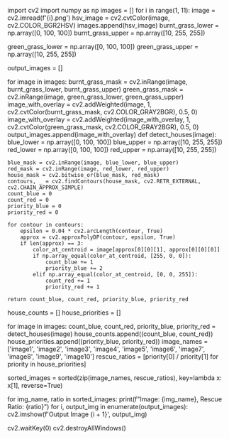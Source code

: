 import cv2
import numpy as np
images = []
for i in range(1, 11):
    image = cv2.imread(f'{i}.png')
    hsv_image = cv2.cvtColor(image, cv2.COLOR_BGR2HSV)
    images.append(hsv_image)
burnt_grass_lower = np.array([0, 100, 100])
burnt_grass_upper = np.array([10, 255, 255])

green_grass_lower = np.array([0, 100, 100])
green_grass_upper = np.array([10, 255, 255])

output_images = []

for image in images:
    burnt_grass_mask = cv2.inRange(image, burnt_grass_lower, burnt_grass_upper)
    green_grass_mask = cv2.inRange(image, green_grass_lower, green_grass_upper)
    image_with_overlay = cv2.addWeighted(image, 1, cv2.cvtColor(burnt_grass_mask, cv2.COLOR_GRAY2BGR), 0.5, 0)
    image_with_overlay = cv2.addWeighted(image_with_overlay, 1, cv2.cvtColor(green_grass_mask, cv2.COLOR_GRAY2BGR), 0.5, 0)
    output_images.append(image_with_overlay)
def detect_houses(image):
    blue_lower = np.array([0, 100, 100])
    blue_upper = np.array([10, 255, 255])
    red_lower = np.array([0, 100, 100])
    red_upper = np.array([10, 255, 255])

    blue_mask = cv2.inRange(image, blue_lower, blue_upper)
    red_mask = cv2.inRange(image, red_lower, red_upper)
    house_mask = cv2.bitwise_or(blue_mask, red_mask)
    contours, _ = cv2.findContours(house_mask, cv2.RETR_EXTERNAL, cv2.CHAIN_APPROX_SIMPLE)
    count_blue = 0
    count_red = 0
    priority_blue = 0
    priority_red = 0

    for contour in contours:
        epsilon = 0.04 * cv2.arcLength(contour, True)
        approx = cv2.approxPolyDP(contour, epsilon, True)
        if len(approx) == 3:  
            color_at_centroid = image[approx[0][0][1], approx[0][0][0]]
            if np.array_equal(color_at_centroid, [255, 0, 0]):  
                count_blue += 1
                priority_blue += 2
            elif np.array_equal(color_at_centroid, [0, 0, 255]): 
                count_red += 1
                priority_red += 1

    return count_blue, count_red, priority_blue, priority_red

house_counts = []
house_priorities = []

for image in images:
    count_blue, count_red, priority_blue, priority_red = detect_houses(image)
    house_counts.append((count_blue, count_red))
    house_priorities.append((priority_blue, priority_red))
image_names = ['image1', 'image2', 'image3', 'image4', 'image5', 'image6', 'image7', 'image8', 'image9', 'image10']
rescue_ratios = [priority[0] / priority[1] for priority in house_priorities]

sorted_images = sorted(zip(image_names, rescue_ratios), key=lambda x: x[1], reverse=True)

for img_name, ratio in sorted_images:
    print(f"Image: {img_name}, Rescue Ratio: {ratio}")
for i, output_img in enumerate(output_images):
    cv2.imshow(f'Output Image {i + 1}', output_img)

cv2.waitKey(0)
cv2.destroyAllWindows()


